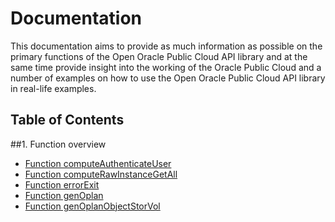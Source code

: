 # Documentation
This documentation aims to provide as much information as possible on the primary functions of the Open Oracle Public Cloud API library and at the same time provide insight into the working of the Oracle Public Cloud and a number of examples on how to use the Open Oracle Public Cloud API library in real-life examples.

## Table of Contents
##1. Function overview
* [Function computeAuthenticateUser](function/computeAuthenticateUser)
* [Function computeRawInstanceGetAll](function/computeRawInstanceGetAll)
* [Function errorExit](function/errorExit)
* [Function genOplan](function/genOplan)
* [Function genOplanObjectStorVol](function/genOplanObjectStorVol)
